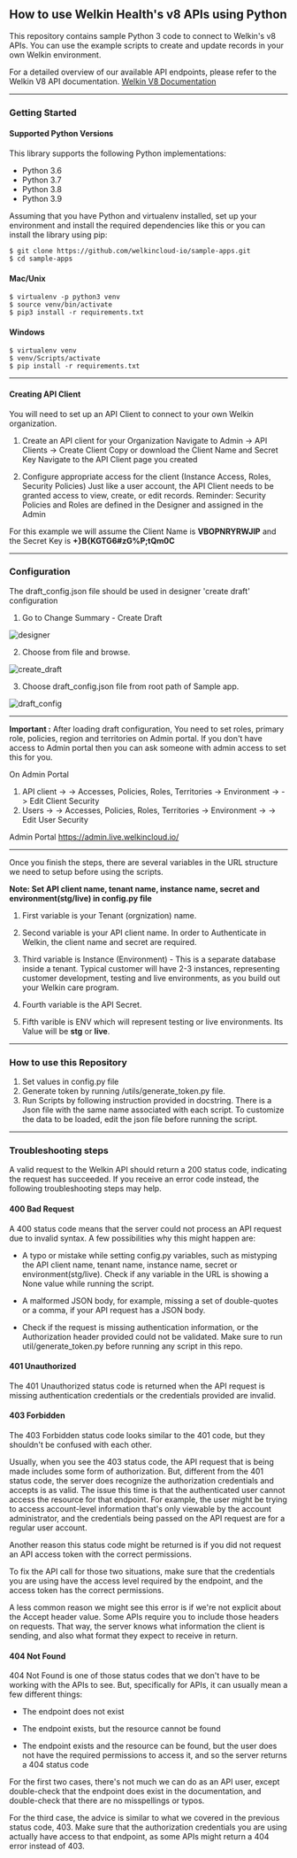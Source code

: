 
## How to use Welkin Health's v8 APIs using Python


This repository contains sample Python 3 code to connect to Welkin's v8 APIs.
You can use the example scripts to create and update records in your own Welkin environment.

For a detailed overview of our available API endpoints, please refer to the Welkin V8 API documentation.
[Welkin V8 Documentation](https://developers.welkinhealth.com/ "Welkin V8 Documentation")

---
###  Getting Started
#### Supported Python Versions
This library supports the following Python implementations:

- Python 3.6
- Python 3.7
- Python 3.8
- Python 3.9

Assuming that you have Python and virtualenv installed, set up your environment and install the required dependencies 
like this or you can install the library using pip:
```
$ git clone https://github.com/welkincloud-io/sample-apps.git
$ cd sample-apps
```
#### Mac/Unix
```
$ virtualenv -p python3 venv
$ source venv/bin/activate
$ pip3 install -r requirements.txt
```
#### Windows
```
$ virtualenv venv
$ venv/Scripts/activate
$ pip install -r requirements.txt
```
---

#### Creating API Client

You will need to set up an API Client to connect to your own Welkin organization.

1. Create an API client for your Organization
Navigate to Admin -> API Clients -> Create Client
Copy or download the Client Name and Secret Key
Navigate to the API Client page you created

2. Configure appropriate access for the client (Instance Access, Roles, Security Policies)
Just like a user account, the API Client needs to be granted access to view, create, or edit records.
Reminder: Security Policies and Roles are defined in the Designer and assigned in the Admin

For this example we will assume the Client Name is **VBOPNRYRWJIP** and the Secret Key is **+}B{KGTG6#zG%P;tQm0C**

---
### Configuration

The draft_config.json file should be used in designer 'create draft' configuration
1. Go to Change Summary - Create Draft

![designer](docs/static/designer1.jpg)

2. Choose from file and browse.

![create_draft](docs/static/create_draft.jpg)

3. Choose draft_config.json file from root path of Sample app.

![draft_config](docs/static/draft_config.jpg)

---
**Important :**
After loading draft configuration,  You need to set roles, primary role, policies, region and territories on Admin portal.
If you  don't have access to Admin portal then you can ask someone  with admin access to set this for you.

On Admin Portal
1.  API client -> <API-client-name> -> Accesses, Policies, Roles, Territories
-> Environment -> <Environment-name> -> Edit Client Security
2.  Users -> <User-Full-name> -> Accesses, Policies, Roles, Territories
-> Environment -> <Environment-name> -> Edit User Security

Admin Portal
https://admin.live.welkincloud.io/

---
Once you finish the steps, there are several variables in the URL structure we need to setup before using the scripts.

**Note: Set API client name, tenant name,
instance name, secret and environment(stg/live) in config.py file**

1. First variable is your Tenant (orgnization) name.

2.  Second variable is your API client name.
In order to Authenticate in Welkin, the client name and secret are required.

3.  Third variable is Instance (Environment) - This is a separate database inside a tenant.
    Typical customer will have 2-3 instances, representing customer development,
    testing and live environments, as you build out your Welkin care program.

4.  Fourth variable is the API Secret.

5.  Fifth varible is ENV which will represent testing or live environments.
    Its Value will be **stg** or **live**.

---

### How to use this Repository
1. Set values in config.py file
2. Generate token by running /utils/generate_token.py file.
3. Run Scripts by following instruction provided in docstring. There is a Json file with
the same name associated with each script. To customize the data to be loaded, edit the json file before running the script.

---
### Troubleshooting steps

A valid request to the Welkin API should return a 200 status code, indicating the request has succeeded.
If you receive an error code instead, the following troubleshooting steps may help.

#### 400 Bad Request
A 400 status code means that the server could not process an API request due to invalid syntax.
A few possibilities why this might happen are:
- A typo or mistake while setting config.py variables, such as mistyping the API client name, tenant name,
    instance name, secret or environment(stg/live). Check if any variable in the URL is showing a None value while running the script.

- A malformed JSON body, for example, missing a set of double-quotes or a comma, if your API request has a JSON body.

- Check if the request is missing authentication information, or the Authorization header provided could not be validated.
Make sure to run util/generate_token.py before running any script in this repo.

#### 401 Unauthorized

The 401 Unauthorized status code is returned when the API request is missing authentication credentials or
the credentials provided are invalid.

#### 403 Forbidden
The 403 Forbidden status code looks similar to the 401 code, but they shouldn't be confused with each other.

Usually, when you see the 403 status code, the API request that is being made includes some form of authorization. But, different from the 401 status code, the server does recognize the authorization credentials and accepts is as valid. The issue this time is that the authenticated user cannot access the resource for that endpoint. For example, the user might be trying to access account-level information that's only viewable by the account administrator, and the credentials being passed on the API request are for a regular user account.

Another reason this status code might be returned is if you did not request an API access token with the correct permissions.

To fix the API call for those two situations, make sure that the credentials you are using have the access level required by the endpoint, and the access token has the correct permissions.

A less common reason we might see this error is if we're not explicit about the Accept header value. Some APIs require you to include those headers on requests. That way, the server knows what information the client is sending, and also what format they expect to receive in return.

#### 404 Not Found
404 Not Found is one of those status codes that we don't have to be working with the APIs to see. But, specifically for APIs, it can usually mean a few different things:

- The endpoint does not exist

- The endpoint exists, but the resource cannot be found

- The endpoint exists and the resource can be found, but the user does not have the required permissions to access it, and so the server returns a 404 status code

For the first two cases, there's not much we can do as an API user, except double-check that the endpoint does exist in the documentation, and double-check that there are no misspellings or typos.

For the third case, the advice is similar to what we covered in the previous status code, 403. Make sure that the authorization credentials you are using actually have access to that endpoint, as some APIs might return a 404 error instead of 403.